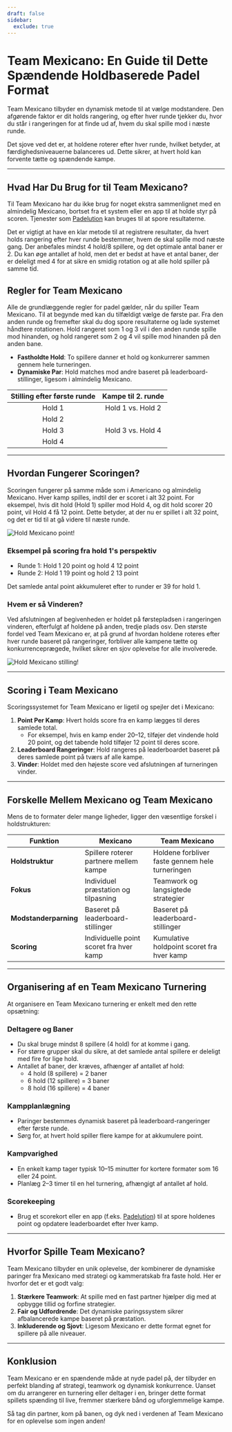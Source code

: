 ```yaml
---
draft: false
sidebar:
  exclude: true
---
```

# Team Mexicano: En Guide til Dette Spændende Holdbaserede Padel Format

Team Mexicano tilbyder en dynamisk metode til at vælge modstandere. Den afgørende faktor er dit holds rangering, og efter hver runde tjekker du, hvor du står i rangeringen for at finde ud af, hvem du skal spille mod i næste runde.

Det sjove ved det er, at holdene roterer efter hver runde, hvilket betyder, at færdighedsniveauerne balanceres ud. Dette sikrer, at hvert hold kan forvente tætte og spændende kampe.

---

## Hvad Har Du Brug for til Team Mexicano?

Til Team Mexicano har du ikke brug for noget ekstra sammenlignet med en almindelig Mexicano, bortset fra et system eller en app til at holde styr på scoren. Tjenester som [Padelution](https://www.padelution.com/americano) kan bruges til at spore resultaterne.

Det er vigtigt at have en klar metode til at registrere resultater, da hvert holds rangering efter hver runde bestemmer, hvem de skal spille mod næste gang. Der anbefales mindst 4 hold/8 spillere, og det optimale antal baner er 2. Du kan øge antallet af hold, men det er bedst at have et antal baner, der er deleligt med 4 for at sikre en smidig rotation og at alle hold spiller på samme tid.

## Regler for Team Mexicano

Alle de grundlæggende regler for padel gælder, når du spiller Team Mexicano. Til at begynde med kan du tilfældigt vælge de første par. Fra den anden runde og fremefter skal du dog spore resultaterne og lade systemet håndtere rotationen. Hold rangeret som 1 og 3 vil i den anden runde spille mod hinanden, og hold rangeret som 2 og 4 vil spille mod hinanden på den anden bane.

- **Fastholdte Hold**: To spillere danner et hold og konkurrerer sammen gennem hele turneringen.
- **Dynamiske Par**: Hold matches mod andre baseret på leaderboard-stillinger, ligesom i almindelig Mexicano.

| Stilling efter første runde | Kampe til 2. runde |
|:---------------------------:|:-------------------:|
|            Hold 1           |   Hold 1 vs. Hold 2 |
|            Hold 2           |                     |
|            Hold 3           |   Hold 3 vs. Hold 4 |
|            Hold 4           |                     |

---

## Hvordan Fungerer Scoringen?

Scoringen fungerer på samme måde som i Americano og almindelig Mexicano. Hver kamp spilles, indtil der er scoret i alt 32 point. For eksempel, hvis dit hold (Hold 1) spiller mod Hold 4, og dit hold scorer 20 point, vil Hold 4 få 12 point. Dette betyder, at der nu er spillet i alt 32 point, og det er tid til at gå videre til næste runde.

![Hold Mexicano point!](/da/images/team-mexicano-scores.png "Hold Mexicano point!")

### Eksempel på scoring fra hold 1's perspektiv
- Runde 1: Hold 1 20 point og hold 4 12 point
- Runde 2: Hold 1 19 point og hold 2 13 point

Det samlede antal point akkumuleret efter to runder er 39 for hold 1.

### Hvem er så Vinderen?
Ved afslutningen af begivenheden er holdet på førstepladsen i rangeringen vinderen, efterfulgt af holdene på anden, tredje plads osv. Den største fordel ved Team Mexicano er, at på grund af hvordan holdene roteres efter hver runde baseret på rangeringer, forbliver alle kampene tætte og konkurrenceprægede, hvilket sikrer en sjov oplevelse for alle involverede.

![Hold Mexicano stilling!](/da/images/team-mexicano-standing.png "Hold Mexicano stilling")

---

## Scoring i Team Mexicano

Scoringssystemet for Team Mexicano er ligetil og spejler det i Mexicano:

1. **Point Per Kamp**: Hvert holds score fra en kamp lægges til deres samlede total.
   - For eksempel, hvis en kamp ender 20–12, tilføjer det vindende hold 20 point, og det tabende hold tilføjer 12 point til deres score.
2. **Leaderboard Rangeringer**: Hold rangeres på leaderboardet baseret på deres samlede point på tværs af alle kampe.
3. **Vinder**: Holdet med den højeste score ved afslutningen af turneringen vinder.

---

## Forskelle Mellem Mexicano og Team Mexicano

Mens de to formater deler mange ligheder, ligger den væsentlige forskel i holdstrukturen:

| **Funktion**            | **Mexicano**                                     | **Team Mexicano**                                  |
|-------------------------|-------------------------------------------------|---------------------------------------------------|
| **Holdstruktur**        | Spillere roterer partnere mellem kampe           | Holdene forbliver faste gennem hele turneringen     |
| **Fokus**               | Individuel præstation og tilpasning              | Teamwork og langsigtede strategier                 |
| **Modstanderparning**   | Baseret på leaderboard-stillinger                | Baseret på leaderboard-stillinger                  |
| **Scoring**             | Individuelle point scoret fra hver kamp          | Kumulative holdpoint scoret fra hver kamp          |

---

## Organisering af en Team Mexicano Turnering

At organisere en Team Mexicano turnering er enkelt med den rette opsætning:

### Deltagere og Baner
- Du skal bruge mindst 8 spillere (4 hold) for at komme i gang.
- For større grupper skal du sikre, at det samlede antal spillere er deleligt med fire for lige hold.
- Antallet af baner, der kræves, afhænger af antallet af hold:
  - 4 hold (8 spillere) = 2 baner
  - 6 hold (12 spillere) = 3 baner
  - 8 hold (16 spillere) = 4 baner

### Kampplanlægning
- Paringer bestemmes dynamisk baseret på leaderboard-rangeringer efter første runde.
- Sørg for, at hvert hold spiller flere kampe for at akkumulere point.

### Kampvarighed
- En enkelt kamp tager typisk 10–15 minutter for kortere formater som 16 eller 24 point.
- Planlæg 2–3 timer til en hel turnering, afhængigt af antallet af hold.

### Scorekeeping
- Brug et scorekort eller en app (f.eks. [Padelution](https://www.padelution.com/americano)) til at spore holdenes point og opdatere leaderboardet efter hver kamp.

---

## Hvorfor Spille Team Mexicano?

Team Mexicano tilbyder en unik oplevelse, der kombinerer de dynamiske paringer fra Mexicano med strategi og kammeratskab fra faste hold. Her er hvorfor det er et godt valg:

1. **Stærkere Teamwork**: At spille med en fast partner hjælper dig med at opbygge tillid og forfine strategier.
2. **Fair og Udfordrende**: Det dynamiske paringssystem sikrer afbalancerede kampe baseret på præstation.
3. **Inkluderende og Sjovt**: Ligesom Mexicano er dette format egnet for spillere på alle niveauer.

---

## Konklusion

Team Mexicano er en spændende måde at nyde padel på, der tilbyder en perfekt blanding af strategi, teamwork og dynamisk konkurrence. Uanset om du arrangerer en turnering eller deltager i en, bringer dette format spillets spænding til live, fremmer stærkere bånd og uforglemmelige kampe.

Så tag din partner, kom på banen, og dyk ned i verdenen af Team Mexicano for en oplevelse som ingen anden!